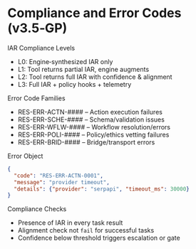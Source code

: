 # Compliance and Error Codes (v3.5‑GP)

IAR Compliance Levels
- L0: Engine‑synthesized IAR only
- L1: Tool returns partial IAR, engine augments
- L2: Tool returns full IAR with confidence & alignment
- L3: Full IAR + policy hooks + telemetry

Error Code Families
- RES-ERR-ACTN-#### – Action execution failures
- RES-ERR-SCHE-#### – Schema/validation issues
- RES-ERR-WFLW-#### – Workflow resolution/errors
- RES-ERR-POLI-#### – Policy/ethics vetting failures
- RES-ERR-BRID-#### – Bridge/transport errors

Error Object
```json
{
  "code": "RES-ERR-ACTN-0001",
  "message": "provider timeout",
  "details": {"provider": "serpapi", "timeout_ms": 30000}
}
```

Compliance Checks
- Presence of IAR in every task result
- Alignment check not `fail` for successful tasks
- Confidence below threshold triggers escalation or gate

